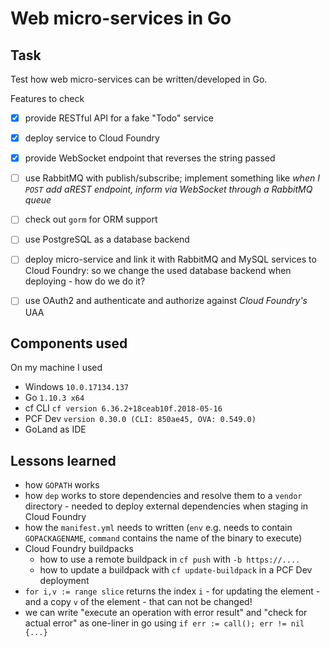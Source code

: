 # Web micro-services in Go

## Task

Test how web micro-services can be written/developed in Go. 

Features to check

- [x] provide RESTful API for a fake "Todo" service
- [x] deploy service to Cloud Foundry
- [x] provide WebSocket endpoint that reverses the string passed
- [ ] use RabbitMQ with publish/subscribe; implement something like _when I `POST` add aREST endpoint, inform via WebSocket through a RabbitMQ queue_
- [ ] check out `gorm` for ORM support
- [ ] use PostgreSQL as a database backend
- [ ] deploy micro-service and link it with RabbitMQ and MySQL services to Cloud Foundry: so we change the used database backend when deploying - how do we do it?
- [ ] use OAuth2 and authenticate and authorize against _Cloud Foundry's_ UAA    


## Components used

On my machine I used

- Windows `10.0.17134.137`
- Go `1.10.3 x64`
- cf CLI `cf version 6.36.2+18ceab10f.2018-05-16`
- PCF Dev `version 0.30.0 (CLI: 850ae45, OVA: 0.549.0)`
- GoLand as IDE


## Lessons learned

- how `GOPATH` works
- how `dep` works to store dependencies and resolve them to a `vendor` directory - needed to deploy external dependencies when staging in Cloud Foundry
- how the `manifest.yml` needs to written (`env` e.g. needs to contain `GOPACKAGENAME`, `command` contains the name of the binary to execute)
- Cloud Foundry buildpacks
    - how to use a remote buildpack in `cf push` with `-b https://....` 
    - how to update a buildpack with `cf update-buildpack` in a PCF Dev deployment
- `for i,v := range slice` returns the index `i` - for updating the element - and a copy `v` of the element - that can not be changed!  
- we can write "execute an operation with error result" and "check for actual error" as one-liner in go using `if err := call(); err != nil {...}`
